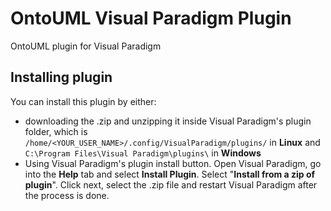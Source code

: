 # OntoUML Visual Paradigm Plugin
OntoUML plugin for Visual Paradigm

## Installing plugin
You can install this plugin by either:
* downloading the .zip and unzipping it inside Visual Paradigm's plugin folder, which is `/home/<YOUR_USER_NAME>/.config/VisualParadigm/plugins/` in **Linux** and `C:\Program Files\Visual Paradigm\plugins\` in **Windows**
* Using Visual Paradigm's plugin install button. Open Visual Paradigm, go into the **Help** tab and select **Install Plugin**. Select "**Install from a zip of plugin**". Click next, select the .zip file and restart Visual Paradigm after the process is done.
